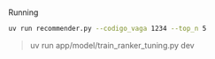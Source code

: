 ### 

Running
```bash
uv run recommender.py --codigo_vaga 1234 --top_n 5 
```

> uv run app/model/train_ranker_tuning.py dev

